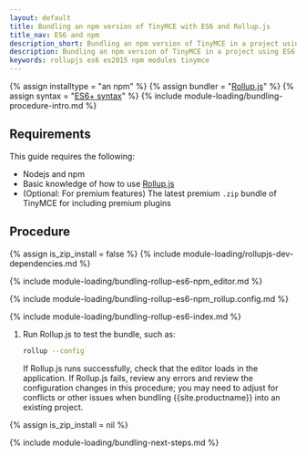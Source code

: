 ```yaml
---
layout: default
title: Bundling an npm version of TinyMCE with ES6 and Rollup.js
title_nav: ES6 and npm
description_short: Bundling an npm version of TinyMCE in a project using ES6 and Rollup.js
description: Bundling an npm version of TinyMCE in a project using ES6 and Rollup.js
keywords: rollupjs es6 es2015 npm modules tinymce
---
```


{% assign installtype = "an npm" %}
{% assign bundler = "[Rollup.js](https://www.rollupjs.org/)" %}
{% assign syntax = "[ES6+ syntax](https://developer.mozilla.org/en-US/docs/Web/JavaScript/Guide/Modules)" %}
{% include module-loading/bundling-procedure-intro.md %}

## Requirements

This guide requires the following:

- Nodejs and npm
- Basic knowledge of how to use [Rollup.js](https://www.rollupjs.org/)
- (Optional: For premium features) The latest premium `.zip` bundle of TinyMCE for including premium plugins

## Procedure

{% assign is_zip_install = false %}
{% include module-loading/rollupjs-dev-dependencies.md %}

{% include module-loading/bundling-rollup-es6-npm_editor.md %}

{% include module-loading/bundling-rollup-es6-npm_rollup.config.md %}

{% include module-loading/bundling-rollup-es6-index.md %}

1. Run Rollup.js to test the bundle, such as:

    ```sh
    rollup --config
    ```

    If Rollup.js runs successfully, check that the editor loads in the application.
    If Rollup.js fails, review any errors and review the configuration changes in this procedure; you may need to adjust for conflicts or other issues when bundling {{site.productname}} into an existing project.

{% assign is_zip_install = nil %}

{% include module-loading/bundling-next-steps.md %}